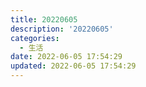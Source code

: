 ```yaml
---
title: 20220605
description: '20220605'
categories:
  - 生活
date: 2022-06-05 17:54:29
updated: 2022-06-05 17:54:29
---
```

